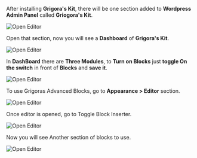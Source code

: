 After installing **Grigora's Kit**, there will be one section added to **Wordpress Admin Panel** called **Griogora's Kit**.

![Open Editor](/img/tutorial/bgk1openGrigoraKit.png)

Open that section, now you will see a **Dashboard** of **Grigora's Kit**.

![Open Editor](/img/tutorial/bgk2dashboard.png)

In **DashBoard** there are **Three Modules**, to **Turn on Blocks** just **toggle On the switch** in front of **Blocks** and **save it**.

![Open Editor](/img/tutorial/bgk3toggleon.png)

To use Grigoras Advanced Blocks, go to **Appearance > Editor** section.

![Open Editor](/img/tutorial/bgk4openeditor.png)

Once editor is opened, go to Toggle Block Inserter.

![Open Editor](/img/tutorial/bgk5blockInserter.png)

Now you will see Another section of blocks to use.

![Open Editor](/img/tutorial/bgk6grigorasAdvancedBlocks.png)